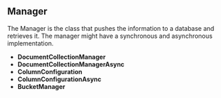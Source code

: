 ## **Manager**

The Manager is the class that pushes the information to a database and retrieves it. The manager might have a synchronous and asynchronous implementation.


* **DocumentCollectionManager**
* **DocumentCollectionManagerAsync**
* **ColumnConfiguration**
* **ColumnConfigurationAsync**
* **BucketManager**



